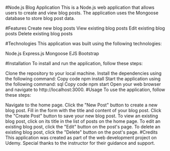 
#Node.js Blog Application
This is a Node.js web application that allows users to create and view blog posts. The application uses the Mongoose database to store blog post data.

#Features
Create new blog posts
View existing blog posts
Edit existing blog posts
Delete existing blog posts

#Technologies
This application was built using the following technologies:

Node.js
Express.js
Mongoose
EJS
Bootstrap

#Installation
To install and run the application, follow these steps:

Clone the repository to your local machine.
Install the dependencies using the following command:
Copy code
npm install
Start the application using the following command:
sql
Copy code
npm start
Open your web browser and navigate to http://localhost:3000.
#Usage
To use the application, follow these steps:

Navigate to the home page.
Click the "New Post" button to create a new blog post.
Fill in the form with the title and content of your blog post.
Click the "Create Post" button to save your new blog post.
To view an existing blog post, click on its title in the list of posts on the home page.
To edit an existing blog post, click the "Edit" button on the post's page.
To delete an existing blog post, click the "Delete" button on the post's page.
#Credits
This application was created as part of the web development project on Udemy. Special thanks to the instructor for their guidance and support.
